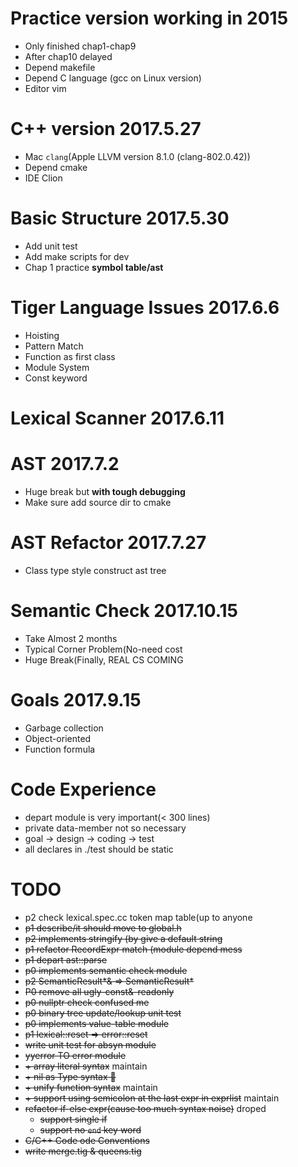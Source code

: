 # Practice version working in 2015

* Only finished chap1-chap9
* After chap10 delayed
* Depend makefile
* Depend C language (gcc on Linux version)
* Editor vim

# C++ version 2017.5.27

* Mac `clang`(Apple LLVM version 8.1.0 (clang-802.0.42))
* Depend cmake
* IDE Clion

# Basic Structure 2017.5.30

* Add unit test
* Add make scripts for dev
* Chap 1 practice __symbol table/ast__

# Tiger Language Issues 2017.6.6

* Hoisting
* Pattern Match
* Function as first class
* Module System
* Const keyword

# Lexical Scanner 2017.6.11

# AST 2017.7.2

* Huge break but __with tough debugging__
* Make sure add source dir to cmake

# AST Refactor 2017.7.27

* Class type style construct ast tree

# Semantic Check 2017.10.15

* Take Almost 2 months
* Typical Corner Problem(No-need cost
* Huge Break(Finally, REAL CS COMING 

# Goals 2017.9.15

* Garbage collection
* Object-oriented
* Function formula

# Code Experience

* depart module is very important(< 300 lines)
* private data-member not so necessary
* goal -> design -> coding -> test
* all declares in ./test should be static

# TODO
* p2 check lexical.spec.cc token map table(up to anyone
* ~~p1 describe/it should move to global.h~~
* ~~p2 implements stringify (by give a default string~~
* ~~p1 refactor RecordExpr match (module depend mess~~
* ~~p1 depart ast::parse~~
* ~~p0 implements semantic check module~~
* ~~p2 SemanticResult*& => SemanticResult*~~ 
* ~~P0 remove all ugly-const&-readonly~~
* ~~p0 nullptr check confused me~~
* ~~p0 binary tree update/lookup unit test~~
* ~~p0 implements value-table module~~
* ~~p1 lexical::reset => error::reset~~
* ~~write unit test for absyn module~~
* ~~yyerror TO error module~~
* ~~\+ array literal syntax~~ maintain
* ~~\+ nil as Type syntax 🌿️~~
* ~~\+ unify function syntax~~ maintain
* ~~\+ support using semicolon at the last expr in exprlist~~ maintain
* ~~refactor if-else expr(cause too much syntax noise)~~ droped 
	* ~~support single if~~
	* ~~support no `end` key word~~
* ~~C/C++ Code ode Conventions~~
* ~~write merge.tig & queens.tig~~



